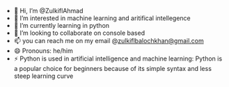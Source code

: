 - 👋 Hi, I’m @ZulkiflAhmad
- 👀 I’m interested in machine learning and aritifical intellegence
- 🌱 I’m currently learning in python 
- 💞️ I’m looking to collaborate on console based 
- 📫 you can reach me on my email @zulkiflbalochkhan@gmail.com
- 😄 Pronouns: he/him
- ⚡ Python is used in artificial intelligence and machine learning: Python is a popular choice for beginners because of its simple syntax and less steep learning curve

<!---
ZulkiflAhmad/ZulkiflAhmad is a ✨ special ✨ repository because its `README.md` (this file) appears on your GitHub profile.
You can click the Preview link to take a look at your changes.
--->
